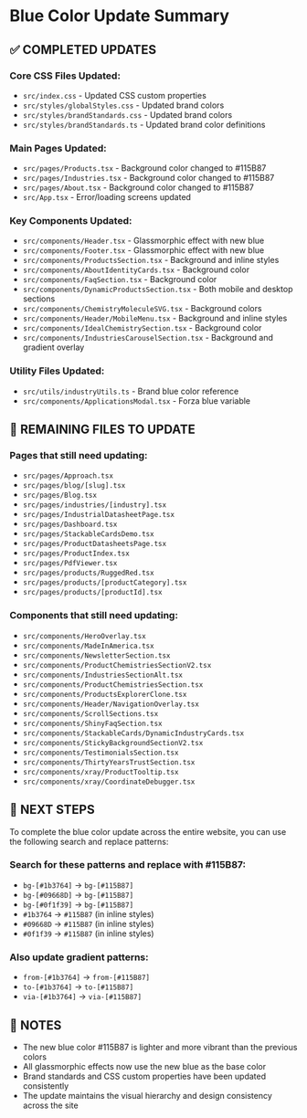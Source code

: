 # Blue Color Update Summary

## ✅ COMPLETED UPDATES

### Core CSS Files Updated:
- `src/index.css` - Updated CSS custom properties
- `src/styles/globalStyles.css` - Updated brand colors
- `src/styles/brandStandards.css` - Updated brand colors
- `src/styles/brandStandards.ts` - Updated brand color definitions

### Main Pages Updated:
- `src/pages/Products.tsx` - Background color changed to #115B87
- `src/pages/Industries.tsx` - Background color changed to #115B87
- `src/pages/About.tsx` - Background color changed to #115B87
- `src/App.tsx` - Error/loading screens updated

### Key Components Updated:
- `src/components/Header.tsx` - Glassmorphic effect with new blue
- `src/components/Footer.tsx` - Glassmorphic effect with new blue
- `src/components/ProductsSection.tsx` - Background and inline styles
- `src/components/AboutIdentityCards.tsx` - Background color
- `src/components/FaqSection.tsx` - Background color
- `src/components/DynamicProductsSection.tsx` - Both mobile and desktop sections
- `src/components/ChemistryMoleculeSVG.tsx` - Background colors
- `src/components/Header/MobileMenu.tsx` - Background and inline styles
- `src/components/IdealChemistrySection.tsx` - Background color
- `src/components/IndustriesCarouselSection.tsx` - Background and gradient overlay

### Utility Files Updated:
- `src/utils/industryUtils.ts` - Brand blue color reference
- `src/components/ApplicationsModal.tsx` - Forza blue variable

## 🔄 REMAINING FILES TO UPDATE

### Pages that still need updating:
- `src/pages/Approach.tsx`
- `src/pages/blog/[slug].tsx`
- `src/pages/Blog.tsx`
- `src/pages/industries/[industry].tsx`
- `src/pages/IndustrialDatasheetPage.tsx`
- `src/pages/Dashboard.tsx`
- `src/pages/StackableCardsDemo.tsx`
- `src/pages/ProductDatasheetsPage.tsx`
- `src/pages/ProductIndex.tsx`
- `src/pages/PdfViewer.tsx`
- `src/pages/products/RuggedRed.tsx`
- `src/pages/products/[productCategory].tsx`
- `src/pages/products/[productId].tsx`

### Components that still need updating:
- `src/components/HeroOverlay.tsx`
- `src/components/MadeInAmerica.tsx`
- `src/components/NewsletterSection.tsx`
- `src/components/ProductChemistriesSectionV2.tsx`
- `src/components/IndustriesSectionAlt.tsx`
- `src/components/ProductChemistriesSection.tsx`
- `src/components/ProductsExplorerClone.tsx`
- `src/components/Header/NavigationOverlay.tsx`
- `src/components/ScrollSections.tsx`
- `src/components/ShinyFaqSection.tsx`
- `src/components/StackableCards/DynamicIndustryCards.tsx`
- `src/components/StickyBackgroundSectionV2.tsx`
- `src/components/TestimonialsSection.tsx`
- `src/components/ThirtyYearsTrustSection.tsx`
- `src/components/xray/ProductTooltip.tsx`
- `src/components/xray/CoordinateDebugger.tsx`

## 🎯 NEXT STEPS

To complete the blue color update across the entire website, you can use the following search and replace patterns:

### Search for these patterns and replace with #115B87:
- `bg-[#1b3764]` → `bg-[#115B87]`
- `bg-[#09668D]` → `bg-[#115B87]`
- `bg-[#0f1f39]` → `bg-[#115B87]`
- `#1b3764` → `#115B87` (in inline styles)
- `#09668D` → `#115B87` (in inline styles)
- `#0f1f39` → `#115B87` (in inline styles)

### Also update gradient patterns:
- `from-[#1b3764]` → `from-[#115B87]`
- `to-[#1b3764]` → `to-[#115B87]`
- `via-[#1b3764]` → `via-[#115B87]`

## 📝 NOTES

- The new blue color #115B87 is lighter and more vibrant than the previous colors
- All glassmorphic effects now use the new blue as the base color
- Brand standards and CSS custom properties have been updated consistently
- The update maintains the visual hierarchy and design consistency across the site

